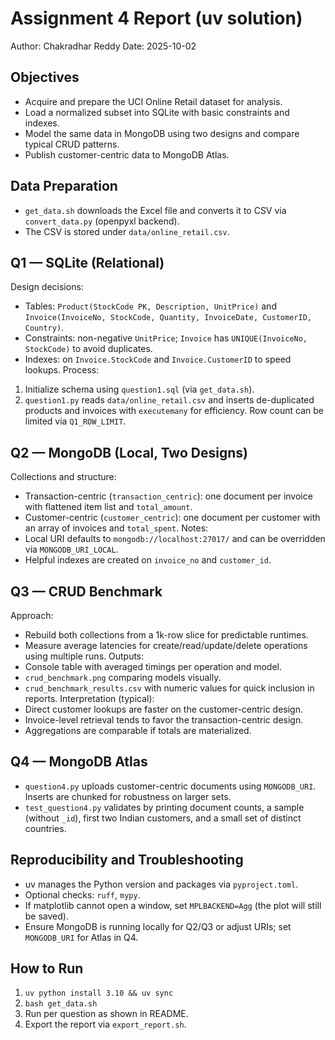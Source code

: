 # Assignment 4 Report (uv solution)

Author: Chakradhar Reddy
Date: 2025-10-02

## Objectives
- Acquire and prepare the UCI Online Retail dataset for analysis.
- Load a normalized subset into SQLite with basic constraints and indexes.
- Model the same data in MongoDB using two designs and compare typical CRUD patterns.
- Publish customer-centric data to MongoDB Atlas.

## Data Preparation
- `get_data.sh` downloads the Excel file and converts it to CSV via `convert_data.py` (openpyxl backend).
- The CSV is stored under `data/online_retail.csv`.

## Q1 — SQLite (Relational)
Design decisions:
- Tables: `Product(StockCode PK, Description, UnitPrice)` and `Invoice(InvoiceNo, StockCode, Quantity, InvoiceDate, CustomerID, Country)`.
- Constraints: non-negative `UnitPrice`; `Invoice` has `UNIQUE(InvoiceNo, StockCode)` to avoid duplicates.
- Indexes: on `Invoice.StockCode` and `Invoice.CustomerID` to speed lookups.
Process:
1) Initialize schema using `question1.sql` (via `get_data.sh`).
2) `question1.py` reads `data/online_retail.csv` and inserts de-duplicated products and invoices with `executemany` for efficiency. Row count can be limited via `Q1_ROW_LIMIT`.

## Q2 — MongoDB (Local, Two Designs)
Collections and structure:
- Transaction-centric (`transaction_centric`): one document per invoice with flattened item list and `total_amount`.
- Customer-centric (`customer_centric`): one document per customer with an array of invoices and `total_spent`.
Notes:
- Local URI defaults to `mongodb://localhost:27017/` and can be overridden via `MONGODB_URI_LOCAL`.
- Helpful indexes are created on `invoice_no` and `customer_id`.

## Q3 — CRUD Benchmark
Approach:
- Rebuild both collections from a 1k-row slice for predictable runtimes.
- Measure average latencies for create/read/update/delete operations using multiple runs.
Outputs:
- Console table with averaged timings per operation and model.
- `crud_benchmark.png` comparing models visually.
- `crud_benchmark_results.csv` with numeric values for quick inclusion in reports.
Interpretation (typical):
- Direct customer lookups are faster on the customer-centric design.
- Invoice-level retrieval tends to favor the transaction-centric design.
- Aggregations are comparable if totals are materialized.

## Q4 — MongoDB Atlas
- `question4.py` uploads customer-centric documents using `MONGODB_URI`. Inserts are chunked for robustness on larger sets.
- `test_question4.py` validates by printing document counts, a sample (without `_id`), first two Indian customers, and a small set of distinct countries.

## Reproducibility and Troubleshooting
- uv manages the Python version and packages via `pyproject.toml`.
- Optional checks: `ruff`, `mypy`.
- If matplotlib cannot open a window, set `MPLBACKEND=Agg` (the plot will still be saved).
- Ensure MongoDB is running locally for Q2/Q3 or adjust URIs; set `MONGODB_URI` for Atlas in Q4.

## How to Run
1. `uv python install 3.10 && uv sync`
2. `bash get_data.sh`
3. Run per question as shown in README.
4. Export the report via `export_report.sh`.
